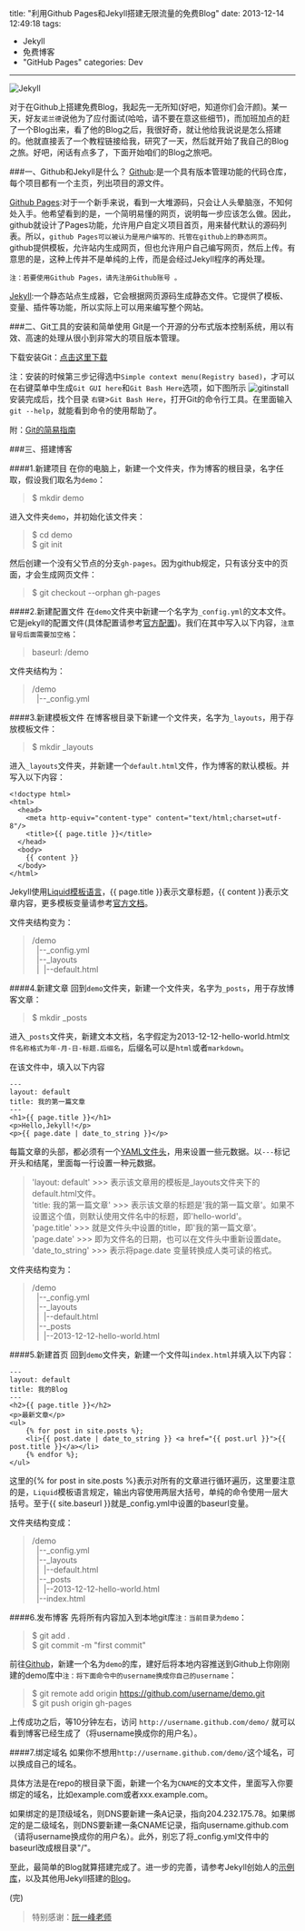 title: "利用Github Pages和Jekyll搭建无限流量的免费Blog"
date: 2013-12-14 12:49:18
tags: 
  - Jekyll
  - 免费博客
  - "GitHub Pages"
categories: Dev
---

![Jekyll](//dn-ioliu.qbox.me/octojekyll.png )  

对于在Github上搭建免费Blog，我起先一无所知(好吧，知道你们会汗颜)。某一天，好友`诺兰德`说他为了应付面试(哈哈，请不要在意这些细节)，而加班加点的赶了一个Blog出来，看了他的Blog之后，我很好奇，就让他给我说说是怎么搭建的。他就直接丢了一个教程链接给我，研究了一天，然后就开始了我自己的Blog之旅。好吧，闲话有点多了，下面开始咱们的Blog之旅吧。 
<!-- more -->
###一、Github和Jekyll是什么？
[Github](http://github.com "Github"):是一个具有版本管理功能的代码仓库，每个项目都有一个主页，列出项目的源文件。  

[Github Pages](https://pages.github.com/ "Github Pages"):对于一个新手来说，看到一大堆源码，只会让人头晕脑涨，不知何处入手。他希望看到的是，一个简明易懂的网页，说明每一步应该怎么做。因此，github就设计了Pages功能，允许用户自定义项目首页，用来替代默认的源码列表。所以，`github Pages可以被认为是用户编写的、托管在github上的静态网页`。github提供模板，允许站内生成网页，但也允许用户自己编写网页，然后上传。有意思的是，这种上传并不是单纯的上传，而是会经过Jekyll程序的再处理。  

`注：若要使用Github Pages，请先注册Github账号 。` 

[Jekyll](http://jekyllrb.com/ "Jekyll"):一个静态站点生成器，它会根据网页源码生成静态文件。它提供了模板、变量、插件等功能，所以实际上可以用来编写整个网站。  

###二、Git工具的安装和简单使用
Git是一个开源的分布式版本控制系统，用以有效、高速的处理从很小到非常大的项目版本管理。   

下载安装Git：[点击这里下载](http://git-scm.com/book/en/Getting-Started-Installing-Git "下载Git")   

注：安装的时候第三步记得选中`Simple context menu(Registry based)`，才可以在右键菜单中生成`Git GUI here`和`Git Bash Here`选项，如下图所示
![gitinstall](//dn-ioliu.qbox.me/gitinstall.jpg)    
安装完成后，找个目录 `右键`\>`Git Bash Here`，打开Git的命令行工具。在里面输入`git --help`，就能看到命令的使用帮助了。    

附：[Git的简易指南](http://rogerdudler.github.io/git-guide/index.zh.html "Git的简易指南")    

###三、搭建博客

####1.新建项目 
在你的电脑上，新建一个文件夹，作为博客的根目录，名字任取，假设我们取名为`demo`：
> $ mkdir demo

进入文件夹`demo`，并初始化该文件夹：
> $ cd demo    
> $ git init

然后创建一个没有父节点的分支`gh-pages`。因为github规定，只有该分支中的页面，才会生成网页文件：
> $ git checkout --orphan gh-pages

####2.新建配置文件
在`demo`文件夹中新建一个名字为`_config.yml`的文本文件。它是jekyll的配置文件(具体配置请参考[官方配置](http://jekyllrb.com/docs/configuration/ "官方配置"))。我们在其中写入以下内容，`注意冒号后面需要加空格`：
> baseurl: /demo

文件夹结构为：    
> /demo    
> &nbsp;&nbsp;|--_config.yml    

####3.新建模板文件
在博客根目录下新建一个文件夹，名字为`_layouts`，用于存放模板文件：
> $ mkdir _layouts

进入`_layouts`文件夹，并新建一个`default.html`文件，作为博客的默认模板。并写入以下内容： 
```
<!doctype html>
<html>
  <head>
    <meta http-equiv="content-type" content="text/html;charset=utf-8"/>
    <title>{{ page.title }}</title>
  </head>
  <body>
    {{ content }}
  </body>
</html>
```

Jekyll使用[Liquid模板语言](http://github.com/shopify/liquid/wiki/liquid-for-designers)，&#123;&#123; page.title &#125;&#125;表示文章标题，&#123;&#123; content &#125;&#125;表示文章内容，更多模板变量请参考[官方文档](http://jekyllrb.com/docs/variables/)。    

文件夹结构变为：   
> /demo  
> &nbsp;&nbsp;|--_config.yml  
> &nbsp;&nbsp;|--_layouts  
> &nbsp;&nbsp;|&nbsp;&nbsp;|--default.html   

####4.新建文章
回到`demo`文件夹，新建一个文件夹，名字为`_posts`，用于存放博客文章：
> $ mkdir _posts

进入`_posts`文件夹，新建文本文档，名字假定为2013-12-12-hello-world.html`文件名称格式为年-月-日-标题.后缀名`，后缀名可以是`html`或者`markdown`。

在该文件中，填入以下内容
```
---  
layout: default  
title: 我的第一篇文章  
---  
<h1>{{ page.title }}</h1>  
<p>Hello,Jekyll!</p>  
<p>{{ page.date | date_to_string }}</p>  
```

每篇文章的头部，都必须有一个[YAML文件头](http://jekyllrb.com/docs/frontmatter/)，用来设置一些元数据。以`---`标记开头和结尾，里面每一行设置一种元数据。   
> 'layout: default' >>> 表示该文章用的模板是_layouts文件夹下的default.html文件。  
> 'title: 我的第一篇文章' >>> 表示该文章的标题是'我的第一篇文章'。如果不设置这个值，则默认使用文件名中的标题，即'hello-world'。  
> 'page.title' >>> 就是文件头中设置的title，即'我的第一篇文章'。  
> 'page.date' >>> 即为文件名的日期，也可以在文件头中重新设置date。  
> 'date_to_string' >>> 表示将page.date 变量转换成人类可读的格式。   

文件夹结构变为：   
> /demo  
> &nbsp;&nbsp;|--_config.yml  
> &nbsp;&nbsp;|--_layouts  
> &nbsp;&nbsp;|&nbsp;&nbsp;|--default.html  
> &nbsp;&nbsp;|--_posts  
> &nbsp;&nbsp;|&nbsp;&nbsp;|--2013-12-12-hello-world.html  

####5.新建首页
回到`demo`文件夹，新建一个文件叫`index.html`并填入以下内容： 
```
---
layout: default
title: 我的Blog
---
<h2>{{ page.title }}</h2>
<p>最新文章</p>
<ul>
    {% for post in site.posts %};
    <li>{{ post.date | date_to_string }} <a href="{{ post.url }}">{{ post.title }}</a></li>
    {% endfor %};
</ul>
```

这里的&#123;&#37; for post in site.posts &#37;&#125;表示对所有的文章进行循环遍历，这里要注意的是，`Liquid`模板语言规定，输出内容使用两层大括号，单纯的命令使用一层大括号。至于&#123;&#123; site.baseurl &#125;&#125;就是_config.yml中设置的baseurl变量。

文件夹结构变成：
> /demo  
> &nbsp;&nbsp;|--_config.yml  
> &nbsp;&nbsp;|--_layouts  
> &nbsp;&nbsp;|&nbsp;&nbsp;|--default.html  
> &nbsp;&nbsp;|--_posts  
> &nbsp;&nbsp;|&nbsp;&nbsp;|--2013-12-12-hello-world.html  
> &nbsp;&nbsp;|--index.html    

####6.发布博客
先将所有内容加入到本地git库`注：当前目录为demo`：
> $ git add .   
> $ git commit -m "first commit"  

前往[Github](http://github.com)，新建一个名为`demo`的库，建好后将本地内容推送到Github上你刚刚建的demo库中`注：将下面命令中的username换成你自己的username`：
> $ git remote add origin https://github.com/username/demo.git   
> $ git push origin gh-pages   

上传成功之后，等10分钟左右，访问 `http://username.github.com/demo/` 就可以看到博客已经生成了（将username换成你的用户名）。

####7.绑定域名
如果你不想用`http://username.github.com/demo/`这个域名，可以换成自己的域名。

具体方法是在repo的根目录下面，新建一个名为`CNAME`的文本文件，里面写入你要绑定的域名，比如example.com或者xxx.example.com。

如果绑定的是顶级域名，则DNS要新建一条A记录，指向204.232.175.78。如果绑定的是二级域名，则DNS要新建一条CNAME记录，指向username.github.com（请将username换成你的用户名）。此外，别忘了将_config.yml文件中的baseurl改成根目录"/"。

至此，最简单的Blog就算搭建完成了。进一步的完善，请参考Jekyll创始人的[示例库](http://github.com/mojombo/tpw)，以及其他用Jekyll搭建的[Blog](http://github.com/jekyll/jekyll/wiki/Sites)。

(完)


> 特别感谢：[阮一峰老师](http://www.ruanyifeng.com/blog/2012/08/blogging_with_jekyll.html "阮一峰：搭建一个免费的，无限流量的Blog----github Pages和Jekyll入门")     